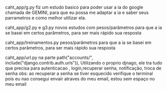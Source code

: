 caht_app/g.py
fiz um estudo basico para poder usar a ia do google chamada de GEMINI, para que eu possa me adaptar a ia e saber seus parrametros e como melhor utilizar ela.

caht_app/g2.py e g3.py
novos estudos com pesos/parâmetros para que a ia se basei em certos parâmetros, para ser mais rápido  sua resposta 

caht_app/treinamentos.py
pesos/parâmetros para que a ia se basei em certos parâmetros, para ser mais rápido  sua resposta 

caht_app/url.py
na parte     path("accounts/", include("django.contrib.auth.urls")),
Utilizando  o proprio djnago, ele tra tudo que precisa para autenticacao , login,recuperar senha, notificação, troca de senha
obs: ao recuperar a senha se tiver esquecido verifique o terminal pois eu nao consegui envair atraves do meu email, estou sem espaço no meu email 

